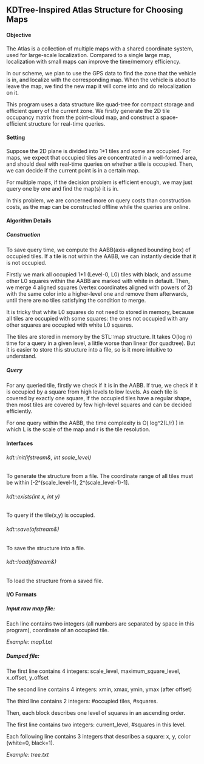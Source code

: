 ## KDTree-Inspired Atlas Structure for Choosing Maps

#### Objective

The Atlas is a collection of multiple maps with a shared coordinate system, used for large-scale localization. Compared to a single large map, localization with small maps can improve the time/memory efficiency. 

In our scheme, we plan to use the GPS data to find the zone that the vehicle is in, and localize with the corresponding map. When the vehicle is about to leave the map, we find the new map it will come into and do relocalization on it.

This program uses a data structure like quad-tree for compact storage and efficient query of the current zone. We firstly generate the 2D tile occupancy matrix from the point-cloud map, and construct a space-efficient structure for real-time queries.

#### Setting

Suppose the 2D plane is divided into 1*1 tiles and some are occupied. For maps, we expect that occupied tiles are concentrated in a well-formed area, and should deal with real-time queries on whether a tile is occupied. Then, we can decide if the current point is in a certain map.

For multiple maps, if the decision problem is efficient enough, we may just query one by one and find the map(s) it is in.

In this problem, we are concerned more on query costs than construction costs, as the map can be constructed offline while the queries are online.

#### Algorithm Details

##### Construction

To save query time, we compute the AABB(axis-aligned bounding box) of occupied tiles. If a tile is not within the AABB, we can instantly decide that it is not occupied.

Firstly we mark all occupied 1*1 (Level-0, L0) tiles with black, and assume other L0 squares within the AABB are marked with white in default. Then, we merge 4 aligned squares (vertex coordinates aligned with powers of 2) with the same color into a higher-level one and remove them afterwards, until there are no tiles satisfying the condition to merge. 

It is tricky that white L0 squares do not need to stored in memory, because all tiles are occupied with some squares: the ones not occupied with any other squares are occupied with white L0 squares.

The tiles are stored in memory by the STL::map structure. It takes O(log n) time for a query in a given level, a little worse than linear (for quadtree). But it is easier to store this structure into a file, so is it more intuitive to understand. 



##### Query

For any queried tile, firstly we check if it is in the AABB. If true, we check if it is occupied by a square from high levels to low levels. As each tile is covered by exactly one square, if the occupied tiles have a regular shape, then most tiles are covered by few high-level squares and can be decided efficiently.

For one query within the AABB, the time complexity is O( log^2(L/r) ) in which L is the scale of the map and r is the tile resolution. 



#### Interfaces

###### kdt::init(ifstream&, int *scale_level*)

To generate the structure from a file. The coordinate range of all tiles must be within [-2^(scale_level-1), 2^(scale_level-1)-1].

###### kdt::exists(int x, int y)

To query if the tile(x,y) is occupied.

###### kdt::save(ofstream&)

To save the structure into a file.

###### kdt::load(ifstream&)

To load the structure from a saved file.

#### I/O Formats

##### Input raw map file:

Each line contains two integers (all numbers are separated by space in this program), coordinate of an occupied tile.

*Example: map1.txt*



##### Dumped file:

The first line contains 4 integers: scale_level, maximum_square_level, x_offset, y_offset

The second line contains 4 integers: xmin, xmax, ymin, ymax (after offset)

The third line contains 2 integers: #occupied tiles, #squares.

Then, each block describes one level of squares in an ascending order. 

The first line contains two integers: current_level, #squares in this level.

Each following line contains 3 integers that describes a square: x, y, color (white=0, black=1).

*Example: tree.txt*